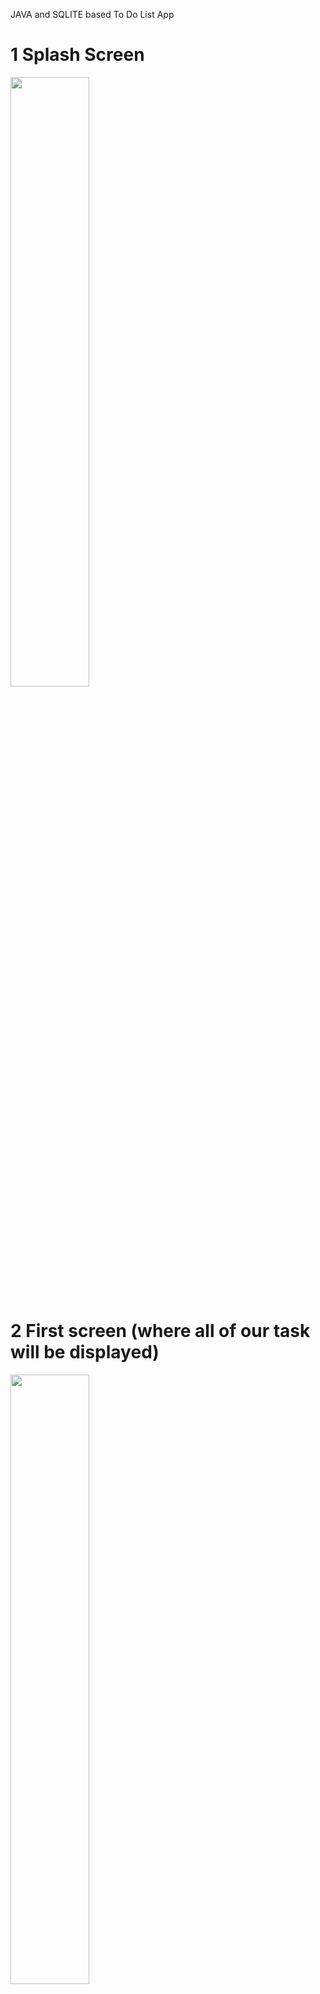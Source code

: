 JAVA and SQLITE based To Do List App

# 1 Splash Screen #
<img width="50%" hight = "50%" src="https://user-images.githubusercontent.com/67515374/212554392-c5cec6cf-4ff5-4b22-93ef-7b75bfbbf09c.jpg">

# 2 First screen (where all of our task will be displayed) #
<img width="50%" hight = "50%" src="https://user-images.githubusercontent.com/67515374/212554420-f127b54f-bd83-4085-9c47-6c0509c03fd5.jpg">

# 3 The "+" icon allows us to add a new task #
<img width="50%" hight = "50%" src="https://user-images.githubusercontent.com/67515374/212554476-b2ed64f2-276f-4e4a-8ed2-869db1c43706.jpg">

# 4 Swipte right to edit #
<img width="50%" hight = "50%" src="https://user-images.githubusercontent.com/67515374/212554549-9f613343-e2fb-4cf4-b434-754473d9ce11.jpg">

# 5 Swipe left to delete #
<img width="50%" hight = "50%" src="https://user-images.githubusercontent.com/67515374/212554592-20af3ba7-e14a-4f14-9bc0-26e87b1af8ca.jpg">

# 6 Once you've finished the task, click the checkmark #
<img width="50%" hight = "50%" src="https://user-images.githubusercontent.com/67515374/212554608-71ea00fa-005d-488d-9c7c-37cb9f2474fb.jpg">



